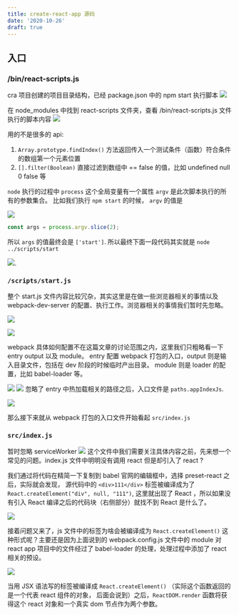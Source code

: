 ```yaml
---
title: create-react-app 源码
date: '2020-10-26'
draft: true
---
```


## 入口

### /bin/react-scripts.js

cra 项目创建的项目目录结构，已经 package.json 中的 npm start 执行脚本 ![](https://chatflow-files-cdn-1252847684.file.myqcloud.com/Ybwd8-image.png)

在 node_modules 中找到 react-scripts 文件夹，查看 /bin/react-scripts.js 文件执行的脚本内容 ![](https://chatflow-files-cdn-1252847684.file.myqcloud.com/76cBP-image.png)

用的不是很多的 api:

1. `Array.prototype.findIndex()` 方法返回传入一个测试条件（函数）符合条件的数组第一个元素位置
2. `[].filter(Boolean)` 直接过滤到数组中 == false 的值，比如 undefined null 0 false 等

`node` 执行的过程中 `process` 这个全局变量有一个属性 `argv` 是此次脚本执行的所有的参数集合。 比如我们执行 `npm start` 的时候， `argv` 的值是

![](https://chatflow-files-cdn-1252847684.file.myqcloud.com/yJEj7-image.png)

```js
const args = process.argv.slice(2);
```

所以 `args` 的值最终会是 `['start']`. 所以最终下面一段代码其实就是 `node ../scripts/start`

![](https://chatflow-files-cdn-1252847684.file.myqcloud.com/kXXpZ-image.png).

### `/scripts/start.js`

整个 start.js 文件内容比较冗杂，其实这里是在做一些浏览器相关的事情以及 webpack-dev-server 的配置、执行工作。浏览器相关的事情我们暂时先忽略。

![](https://chatflow-files-cdn-1252847684.file.myqcloud.com/5cdGj-image.png)

![](https://chatflow-files-cdn-1252847684.file.myqcloud.com/a2Kk3-image.png)

webpack 具体如何配置不在这篇文章的讨论范围之内，这里我们只粗略看一下 entry output 以及 module。 entry 配置 webpack 打包的入口，output 则是输入目录文件，包括在 dev 阶段的时候临时产出目录。 module 则是 loader 的配置，比如 babel-loader 等。

![](https://chatflow-files-cdn-1252847684.file.myqcloud.com/zDeYM-image.png)
![](https://chatflow-files-cdn-1252847684.file.myqcloud.com/TkMbR-image.png)
忽略了 entry 中热加载相关的路径之后，入口文件是 `paths.appIndexJs`.

![](https://chatflow-files-cdn-1252847684.file.myqcloud.com/eYRA4-image.png)

那么接下来就从 webpack 打包的入口文件开始看起 `src/index.js`

### `src/index.js`

暂时忽略 serviceWorker
![](https://chatflow-files-cdn-1252847684.file.myqcloud.com/PtAGS-image.png)
这个文件中我们需要关注具体内容之前，先来想一个常见的问题。index.js 文件中明明没有调用 react 但是却引入了 react ?

我们通过将代码在精简一下复制到 babel 官网的编辑框中，选择 preset-react 之后，实际就会发现， 源代码中的 `<div>111</div>` 标签被编译成为了 `React.createElement("div", null, "111")`, 这里就出现了 React ，所以如果没有引入 React 编译之后的代码块（右侧部分）就找不到 React 是什么了。

![](https://chatflow-files-cdn-1252847684.file.myqcloud.com/Z57F4-image.png)

接着问题又来了，js 文件中的标签为啥会被编译成为 `React.createElement()` 这种形式呢？主要还是因为上面说到的 webpack.config.js 文件中的 module 对 react app 项目中的文件经过了 babel-loader 的处理，处理过程中添加了 react 相关的预设。

![](https://chatflow-files-cdn-1252847684.file.myqcloud.com/hPD7T-image.png)

当用 JSX 语法写的标签被编译成 `React.createElement()` （实际这个函数返回的是一个代表 react 组件的对象， 后面会说到）之后，`ReactDOM.render` 函数将获得这个 react 对象和一个真实 dom 节点作为两个参数。
